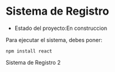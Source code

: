 <h1> Sistema de Registro </h1>

- Estado del proyecto:En construccion

Para ejecutar el sistema, debes poner:

```npm install react```

Sistema de Registro 2
